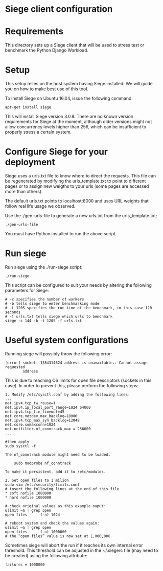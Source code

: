 # Siege client configuration

# Requirements
This directory sets up a Siege client that will be used to stress test or
benchmark the Python Django Workload.

# Setup
This setup relies on the host system having Siege installed. We will guide you
on how to make best use of this tool.

To install Siege on Ubuntu 16.04, issue the following command:

    apt-get install siege

This will install Siege version 3.0.8. There are no known version requirements
for Siege at the moment, although older versions might not allow concurrency
levels higher than 256, which can be insufficient to properly stress a certain
system.

# Configure Siege for your deployment
Siege uses a urls.txt file to know where to direct the requests. This file can
be regenerated by modifying the urls_template.txt to point to different pages
or to assign new weigths to your urls (some pages are accessed more than
others).

The default urls.txt points to localhost:8000 and uses URL weights that follow
real life usage we observed.

Use the ./gen-urls-file to generate a new urls.txt from the urls_template.txt:

    ./gen-urls-file

You must have Python installed to run the above script.

# Run siege
Run siege using the ./run-siege script:

    ./run-siege

This script can be configured to suit your needs by altering the following
parameters for Siege:

    # -c specifies the number of workers
    # -b tells siege to enter benchmarking mode
    # -t 120S specifies the run time of the benchmark, in this case 120 seconds
    # -f urls.txt tells siege which urls to benchmark
    siege -c 144 -b -t 120S -f urls.txt

# Useful system configurations
Running siege will possibly throw the following error:

    [error] socket: 1384314624 address is unavailable.: Cannot assign requested
            address

This is due to reaching OS limits for open file descriptors (sockets in this
case). In order to prevent this, please perform the following steps:

    1. Modify /etc/sysctl.conf by adding the following lines:
    ...
    net.ipv4.tcp_tw_reuse=1
    net.ipv4.ip_local_port_range=1024 64000
    net.ipv4.tcp_fin_timeout=45
    net.core.netdev_max_backlog=10000
    net.ipv4.tcp_max_syn_backlog=12048
    net.core.somaxconn=1024
    net.netfilter.nf_conntrack_max = 256000
    ...

    #then apply
    sudo sysctl -f

    The nf_conntrack module might need to be loaded:

        sudo modprobe nf_conntrack

    To make it persistent, add it to /etc/modules.

    2. Set open files to 1 milion
    sudo vim /etc/security/limits.conf
    # insert the following lines at the end of this file
    * soft nofile 1000000
    * hard nofile 1000000

    # check original values as this example ouput:
    ulimit –a | grep open
    open files      (-n) 1024

    # reboot system and check the values again:
    ulimit –a | grep open
    open files      (-n) 1000000
    # the “open files” value is now set at 1,000,000

Sometimes siege will abort the run if it reaches its own internal error
threshold. This threshold can be adjusted in the ~/.siegerc file (may need to
be created) using the following attribute:

    failures = 1000000
